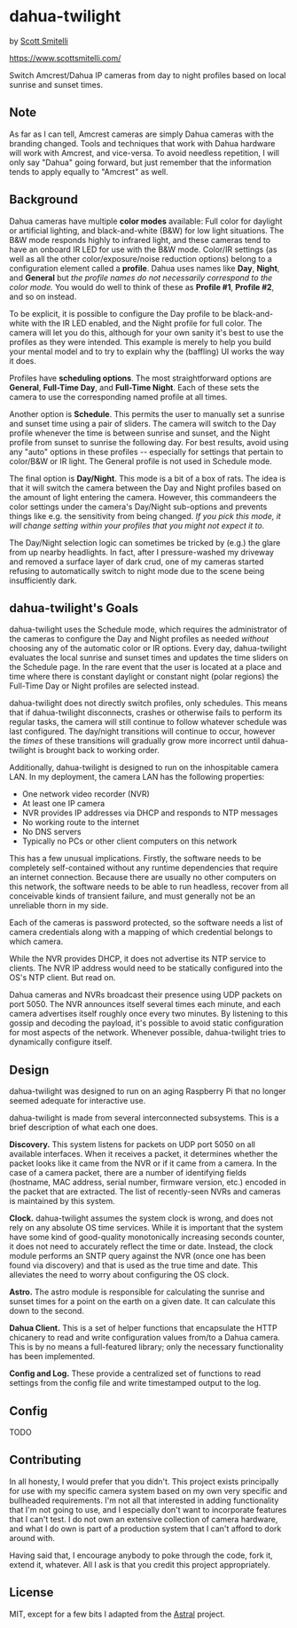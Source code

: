 # dahua-twilight

by [Scott Smitelli](mailto:scott@smitelli.com)

https://www.scottsmitelli.com/

Switch Amcrest/Dahua IP cameras from day to night profiles based on local sunrise and sunset times.

## Note

As far as I can tell, Amcrest cameras are simply Dahua cameras with the branding changed. Tools and techniques that work with Dahua hardware will work with Amcrest, and vice-versa. To avoid needless repetition, I will only say "Dahua" going forward, but just remember that the information tends to apply equally to "Amcrest" as well.

## Background

Dahua cameras have multiple **color modes** available: Full color for daylight or artificial lighting, and black-and-white (B&W) for low light situations. The B&W mode responds highly to infrared light, and these cameras tend to have an onboard IR LED for use with the B&W mode. Color/IR settings (as well as all the other color/exposure/noise reduction options) belong to a configuration element called a **profile**. Dahua uses names like **Day**, **Night**, and **General** but _the profile names do not necessarily correspond to the color mode._ You would do well to think of these as **Profile #1**, **Profile #2**, and so on instead.

To be explicit, it is possible to configure the Day profile to be black-and-white with the IR LED enabled, and the Night profile for full color. The camera will let you do this, although for your own sanity it's best to use the profiles as they were intended. This example is merely to help you build your mental model and to try to explain why the (baffling) UI works the way it does.

Profiles have **scheduling options**. The most straightforward options are **General**, **Full-Time Day**, and **Full-Time Night**. Each of these sets the camera to use the corresponding named profile at all times.

Another option is **Schedule**. This permits the user to manually set a sunrise and sunset time using a pair of sliders. The camera will switch to the Day profile whenever the time is between sunrise and sunset, and the Night profile from sunset to sunrise the following day. For best results, avoid using any "auto" options in these profiles -- especially for settings that pertain to color/B&W or IR light. The General profile is not used in Schedule mode.

The final option is **Day/Night**. This mode is a bit of a box of rats. The idea is that it will switch the camera between the Day and Night profiles based on the amount of light entering the camera. However, this commandeers the color settings under the camera's Day/Night sub-options and prevents things like e.g. the sensitivity from being changed. _If you pick this mode, it will change setting within your profiles that you might not expect it to._

The Day/Night selection logic can sometimes be tricked by (e.g.) the glare from up nearby headlights. In fact, after I pressure-washed my driveway and removed a surface layer of dark crud, one of my cameras started refusing to automatically switch to night mode due to the scene being insufficiently dark.

## dahua-twilight's Goals

dahua-twilight uses the Schedule mode, which requires the administrator of the cameras to configure the Day and Night profiles as needed _without_ choosing any of the automatic color or IR options. Every day, dahua-twilight evaluates the local sunrise and sunset times and updates the time sliders on the Schedule page. In the rare event that the user is located at a place and time where there is constant daylight or constant night (polar regions) the Full-Time Day or Night profiles are selected instead.

dahua-twilight does not directly switch profiles, only schedules. This means that if dahua-twilight disconnects, crashes or otherwise fails to perform its regular tasks, the camera will still continue to follow whatever schedule was last configured. The day/night transitions will continue to occur, however the _times_ of these transitions will gradually grow more incorrect until dahua-twilight is brought back to working order.

Additionally, dahua-twilight is designed to run on the inhospitable camera LAN. In my deployment, the camera LAN has the following properties:

- One network video recorder (NVR)
- At least one IP camera
- NVR provides IP addresses via DHCP and responds to NTP messages
- No working route to the internet
- No DNS servers
- Typically no PCs or other client computers on this network

This has a few unusual implications. Firstly, the software needs to be completely self-contained without any runtime dependencies that require an internet connection. Because there are usually no other computers on this network, the software needs to be able to run headless, recover from all conceivable kinds of transient failure, and must generally not be an unreliable thorn in my side.

Each of the cameras is password protected, so the software needs a list of camera credentials along with a mapping of which credential belongs to which camera.

While the NVR provides DHCP, it does not advertise its NTP service to clients. The NVR IP address would need to be statically configured into the OS's NTP client. But read on.

Dahua cameras and NVRs broadcast their presence using UDP packets on port 5050. The NVR announces itself several times each minute, and each camera advertises itself roughly once every two minutes. By listening to this gossip and decoding the payload, it's possible to avoid static configuration for most aspects of the network. Whenever possible, dahua-twilight tries to dynamically configure itself.

## Design

dahua-twilight was designed to run on an aging Raspberry Pi that no longer seemed adequate for interactive use.

dahua-twilight is made from several interconnected subsystems. This is a brief description of what each one does.

**Discovery.** This system listens for packets on UDP port 5050 on all available interfaces. When it receives a packet, it determines whether the packet looks like it came from the NVR or if it came from a camera. In the case of a camera packet, there are a number of identifying fields (hostname, MAC address, serial number, firmware version, etc.) encoded in the packet that are extracted. The list of recently-seen NVRs and cameras is maintained by this system.

**Clock.** dahua-twilight assumes the system clock is wrong, and does not rely on any absolute OS time services. While it is important that the system have some kind of good-quality monotonically increasing seconds counter, it does not need to accurately reflect the time or date. Instead, the clock module performs an SNTP query against the NVR (once one has been found via discovery) and that is used as the true time and date. This alleviates the need to worry about configuring the OS clock.

**Astro.** The astro module is responsible for calculating the sunrise and sunset times for a point on the earth on a given date. It can calculate this down to the second.

**Dahua Client.** This is a set of helper functions that encapsulate the HTTP chicanery to read and write configuration values from/to a Dahua camera. This is by no means a full-featured library; only the necessary functionality has been implemented.

**Config and Log.** These provide a centralized set of functions to read settings from the config file and write timestamped output to the log.

## Config

TODO

## Contributing

In all honesty, I would prefer that you didn't. This project exists principally for use with my specific camera system based on my own very specific and bullheaded requirements. I'm not all that interested in adding functionality that I'm not going to use, and I especially don't want to incorporate features that I can't test. I do not own an extensive collection of camera hardware, and what I do own is part of a production system that I can't afford to dork around with.

Having said that, I encourage anybody to poke through the code, fork it, extend it, whatever. All I ask is that you credit this project appropriately.

## License

MIT, except for a few bits I adapted from the [Astral](https://github.com/sffjunkie/astral) project.
